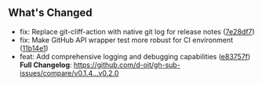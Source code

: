 ## What's Changed

- fix: Replace git-cliff-action with native git log for release notes ([7e28df7](https://github.com/d-oit/gh-sub-issues/commit/7e28df701e90ab695921fef3273dc75c39160e27))
- fix: Make GitHub API wrapper test more robust for CI environment ([11b14e1](https://github.com/d-oit/gh-sub-issues/commit/11b14e1475bcf898f728703b122cea8314ebb2eb))
- feat: Add comprehensive logging and debugging capabilities ([e83757f](https://github.com/d-oit/gh-sub-issues/commit/e83757f9a1ad59fadc77bf92db42047ad72d6783))
**Full Changelog**: https://github.com/d-oit/gh-sub-issues/compare/v0.1.4...v0.2.0
